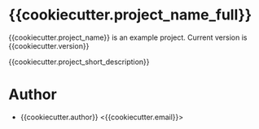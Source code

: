 # {{cookiecutter.project_name_full}}

{{cookiecutter.project_name}} is an example project. Current version is {{cookiecutter.version}}

{{cookiecutter.project_short_description}}

# Author

* {{cookiecutter.author}} <{{cookiecutter.email}}>
